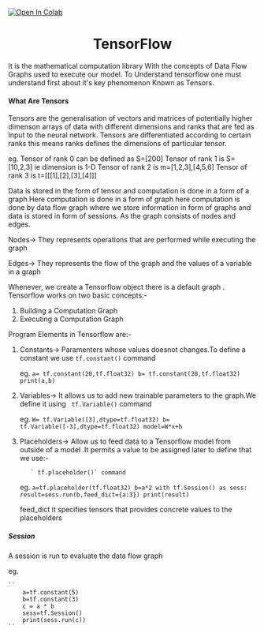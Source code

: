 [![Open In Colab](https://colab.research.google.com/assets/colab-badge.svg)](https://colab.research.google.com/github/Shashankjain12/100_days_of_ml/blob/master/Month1/Day8/Tensorflow_examples.ipynb)
<h1 align="center">TensorFlow</h1>
It is the mathematical computation library With the concepts of Data Flow Graphs used to execute our model.
To Understand tensorflow one must understand first about it's key phenomenon Known as Tensors.
<h4>What Are Tensors</h4>
Tensors are the generalisation of vectors and matrices of potentially higher dimenson arrays of data
with different dimensions and ranks that are fed as Input to the neural network.
Tensors are differentiated according to certain ranks this means ranks defines the dimensions of 
particular tensor.

eg. Tensor of rank 0 can be defined as S=[200]
    Tensor of rank 1 is S=[10,2,3] ie dimension is 1-D
    Tensor of rank 2 is m=[1,2,3],[4,5,6]
    Tensor of rank 3 is t=[[[1],[2],[3],[4]]]

Data is stored in the form of tensor and computation is done in a form of a graph.Here computation is done in
a form of graph here computation is done by data flow graph where we store information in form of graphs and
data is stored in form of sessions.
As the graph consists of nodes and edges.

Nodes-> They represents operations that are performed while executing the graph

Edges-> They represents the flow of the graph and the values of a variable in a graph

Whenever, we create a Tensorflow object there is a default graph .
Tensorflow works on two basic concepts:-

1. Building a Computation Graph
2. Executing a Computation Graph

Program Elements in Tensorflow are:-

1. Constants-> Paramenters whose values doesnot changes.To define a constant we use
		` tf.constant() ` command
    

	eg. 
	 ``
	 a= tf.constant(20,tf.float32)
	 b= tf.constant(20,tf.float32) 
	 print(a,b)
	``

2. Variables-> It allows us to add new trainable parameters to the graph.We define it using 
		` tf.Variable()` command

	eg.
	``
	W= tf.Variable([3],dtype=tf.float32)
	b= tf.Variable([-3],dtype=tf.float32)
	model=W*x+b
	``

3. Placeholders-> Allow us to feed data to a Tensorflow model from outside of a model .It permits
		  a value to be assigned later to define that we use:-

		  ` tf.placeholder()` command

	eg.
	``
	a=tf.placeholder(tf.float32)
	b=a*2
	with tf.Session() as sess:
		result=sess.run(b,feed_dict={a:3})
		print(result)
	``

	feed_dict it specifies tensors that provides concrete values to the placeholders

<h5>Session</h5>
A session is run to evaluate the data flow graph

eg.

	``
		a=tf.constant(5)
		b=tf.constant(3)
		c = a * b
		sess=tf.Session()
		print(sess.run(c))
	``


